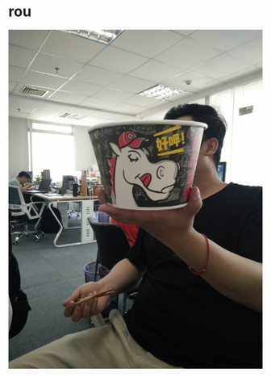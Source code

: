 # rou

![001-xiaomage-luroufan](https://github.com/cafeUncle/rou/blob/master/001-xiaomage-luroufan.jpg)
